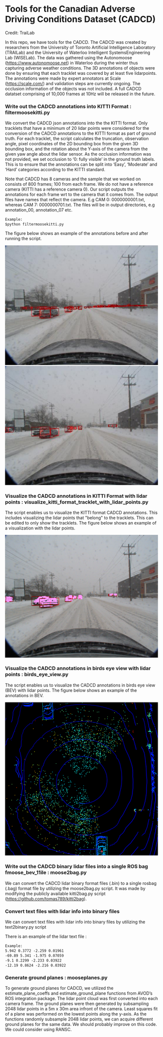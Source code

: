 # Tools for the Canadian Adverse Driving Conditions Dataset (CADCD)

Credit: TraiLab 

In this repo, we have tools for the CADCD. The CADCD was created by researchers from the University of Toronto Artificial Intelligence Laboratory (TRAILab) and 
the University of Waterloo Intelligent SystemsEngineering Lab (WISELab). The data was gathered using the 
Autonomoose (https://www.autonomoose.net) in Waterloo during the winter thus capturing adverse weather conditions. 
The 3D annotations of objects were done by ensuring that each tracklet was covered by at least five lidarpoints. 
The annotations were made by expert annotators at Scale (https://scale.com/) and validation steps are currently ongoing.
The occlusion information of the objects was not included. A full CADCD datatset comprising of 10,000 frames
at 10Hz will be released in the future. 


### Write out the CADCD annotations into KITTI Format : filtermoosekitti.py 

We convert the CADCD json annotations into the the KITTI format. Only tracklets that have a minimum of 20 lidar points were 
considered for the conversion of the CADCD annotations to the KITTI format as part of ground truth.
For each tracklet, the script calculates the truncation, observation angle, pixel coordinates of the 2D bounding box from the given 3D bounding box, and the rotation about the Y-axis of the camera from the given yaw angle about the lidar sensor. 
As the occlusion information was not provided, we set occlusion to ‘0: fully visible’ in the ground truth labels. 
This is to ensure that the annotations can be split into ‘Easy’, ‘Moderate’ and ‘Hard’ categories according to the KITTI standard.

Note that CADCD has 8 cameras and the sample that we worked on consists of 800 frames; 100 from each frame. We do not have a reference camera (KITTI has a reference camera 0). Our script outputs the annotations for each frame wrt to the camera that it comes from. The output files have names that reflect the camera. E.g CAM 0: 0000000001.txt, whereas CAM 7: 0000000701.txt. The files will be in output directories, e.g annotation_00, annotation_07 etc.


	Example:
	$python filtermoosekitti.py


The figure below shows an example of the annotations before and after running the script. 


![alt text](https://github.com/asvath/cadcd/blob/master/pics/annotations_before_conversion.png)
![alt text](https://github.com/asvath/cadcd/blob/master/pics/annotations_after_conversion.png)

### Visualize the CADCD annotations in KITTI Format with lidar points : visualize_kitti_format_tracklet_with_lidar_points.py

The script enables us to visualize the KITTI format CADCD annotations. This includes visualizing the lidar points that "belong" to the tracklets. This can be edited to only show the tracklets. The figure below shows an example of a visualization with the lidar points.

![alt text](https://github.com/asvath/cadcd/blob/master/pics/tracklets_w_lidar.png)


### Visualize the CADCD annotations in birds eye view with lidar points : birds_eye_view.py

The script enables us to visualize the CADCD annotations in birds eye view (BEV) with lidar points. The figure below shows an example of the annotations in BEV.

![alt text](https://github.com/asvath/cadcd/blob/master/pics/moose_bev_11.png)

### Write out the CADCD binary lidar files into a single ROS bag fmoose_bev_11ile : moose2bag.py 
We can convert the CADCD lidar binary format files (.bin) to a single rosbag (.bag) format file by utilizing the moose2bag.py script. It was made by modifying the publicly available kitti2bag.py script
(https://github.com/tomas789/kitti2bag).

### Convert text files with lidar info into binary files

We can convert text files with lidar info into binary files by utilizing the text2binary.py script

There is an example of the lidar text file  :

	Example:
	5.942 0.3772 -2.259 0.01961
	-69.89 5.341 -1.975 0.07059
	-9.1 0.2299 -2.233 0.03922
	-12.19 0.8624 -2.216 0.03922
	

### Generate ground planes : mooseplanes.py
To generate ground planes for CADCD, we utilized the estimate_plane_coeffs and estimate_ground_plane functions from AVOD’s ROS integration package. The lidar point cloud was first converted into each camera frame. The ground planes were then generated by subsampling 2048 lidar points in a 5m x 30m area infront of the camera. Least squares fit of a plane was performed on the lowest points along the y-axis. As the functions randomly subsample 2048 lidar points, we can acquire different ground planes for the same data. We should probably improve on this code. We could consider using RANSC. 


